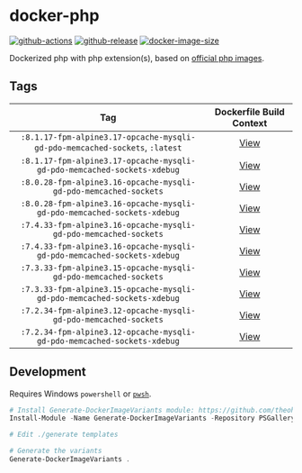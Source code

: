 # docker-php

[![github-actions](https://github.com/theohbrothers/docker-php/workflows/ci-master-pr/badge.svg)](https://github.com/theohbrothers/docker-php/actions)
[![github-release](https://img.shields.io/github/v/release/theohbrothers/docker-php?style=flat-square)](https://github.com/theohbrothers/docker-php/releases/)
[![docker-image-size](https://img.shields.io/docker/image-size/theohbrothers/docker-php/latest)](https://hub.docker.com/r/theohbrothers/docker-php)

Dockerized php with php extension(s), based on [official php images](https://hub.docker.com/_/php).

## Tags

| Tag | Dockerfile Build Context |
|:-------:|:---------:|
| `:8.1.17-fpm-alpine3.17-opcache-mysqli-gd-pdo-memcached-sockets`, `:latest` | [View](variants/8.1.17-fpm-alpine3.17-opcache-mysqli-gd-pdo-memcached-sockets) |
| `:8.1.17-fpm-alpine3.17-opcache-mysqli-gd-pdo-memcached-sockets-xdebug` | [View](variants/8.1.17-fpm-alpine3.17-opcache-mysqli-gd-pdo-memcached-sockets-xdebug) |
| `:8.0.28-fpm-alpine3.16-opcache-mysqli-gd-pdo-memcached-sockets` | [View](variants/8.0.28-fpm-alpine3.16-opcache-mysqli-gd-pdo-memcached-sockets) |
| `:8.0.28-fpm-alpine3.16-opcache-mysqli-gd-pdo-memcached-sockets-xdebug` | [View](variants/8.0.28-fpm-alpine3.16-opcache-mysqli-gd-pdo-memcached-sockets-xdebug) |
| `:7.4.33-fpm-alpine3.16-opcache-mysqli-gd-pdo-memcached-sockets` | [View](variants/7.4.33-fpm-alpine3.16-opcache-mysqli-gd-pdo-memcached-sockets) |
| `:7.4.33-fpm-alpine3.16-opcache-mysqli-gd-pdo-memcached-sockets-xdebug` | [View](variants/7.4.33-fpm-alpine3.16-opcache-mysqli-gd-pdo-memcached-sockets-xdebug) |
| `:7.3.33-fpm-alpine3.15-opcache-mysqli-gd-pdo-memcached-sockets` | [View](variants/7.3.33-fpm-alpine3.15-opcache-mysqli-gd-pdo-memcached-sockets) |
| `:7.3.33-fpm-alpine3.15-opcache-mysqli-gd-pdo-memcached-sockets-xdebug` | [View](variants/7.3.33-fpm-alpine3.15-opcache-mysqli-gd-pdo-memcached-sockets-xdebug) |
| `:7.2.34-fpm-alpine3.12-opcache-mysqli-gd-pdo-memcached-sockets` | [View](variants/7.2.34-fpm-alpine3.12-opcache-mysqli-gd-pdo-memcached-sockets) |
| `:7.2.34-fpm-alpine3.12-opcache-mysqli-gd-pdo-memcached-sockets-xdebug` | [View](variants/7.2.34-fpm-alpine3.12-opcache-mysqli-gd-pdo-memcached-sockets-xdebug) |

## Development

Requires Windows `powershell` or [`pwsh`](https://github.com/PowerShell/PowerShell).

```powershell
# Install Generate-DockerImageVariants module: https://github.com/theohbrothers/Generate-DockerImageVariants
Install-Module -Name Generate-DockerImageVariants -Repository PSGallery -Scope CurrentUser -Force -Verbose

# Edit ./generate templates

# Generate the variants
Generate-DockerImageVariants .
```
